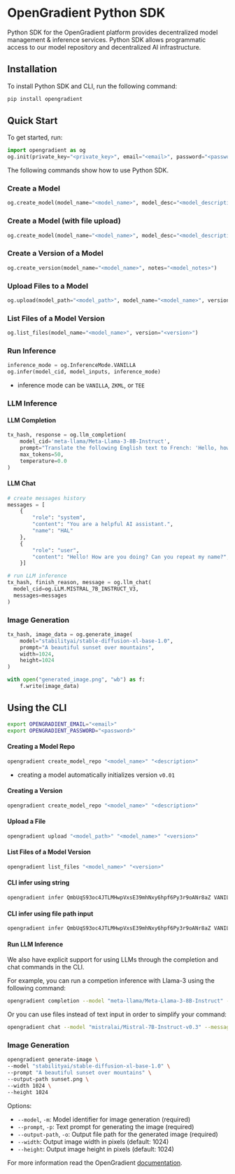 # OpenGradient Python SDK
Python SDK for the OpenGradient platform provides decentralized model management & inference services. Python SDK allows programmatic access to our model repository and decentralized AI infrastructure. 

## Installation

To install Python SDK and CLI, run the following command:
```python
pip install opengradient
```

## Quick Start

To get started, run:

```python
import opengradient as og
og.init(private_key="<private_key>", email="<email>", password="<password>")
```

The following commands show how to use Python SDK.

### Create a Model
```python
og.create_model(model_name="<model_name>", model_desc="<model_description>")
```

### Create a Model (with file upload)
```python
og.create_model(model_name="<model_name>", model_desc="<model_description>", model_path="<model_path>")
```

### Create a Version of a Model
```python
og.create_version(model_name="<model_name>", notes="<model_notes>")
```

### Upload Files to a Model
```python
og.upload(model_path="<model_path>", model_name="<model_name>", version="<version>")
```

### List Files of a Model Version
```python
og.list_files(model_name="<model_name>", version="<version>")
```

### Run Inference
```python
inference_mode = og.InferenceMode.VANILLA
og.infer(model_cid, model_inputs, inference_mode)
```
 - inference mode can be `VANILLA`, `ZKML`, or `TEE`

### LLM Inference
#### LLM Completion
```python
tx_hash, response = og.llm_completion(
    model_cid='meta-llama/Meta-Llama-3-8B-Instruct',
    prompt="Translate the following English text to French: 'Hello, how are you?'",
    max_tokens=50,
    temperature=0.0
)
``` 

#### LLM Chat
```python
# create messages history
messages = [
    {
        "role": "system",
        "content": "You are a helpful AI assistant.",
        "name": "HAL"
    },
    {
        "role": "user",
        "content": "Hello! How are you doing? Can you repeat my name?",
    }]

# run LLM inference
tx_hash, finish_reason, message = og.llm_chat(
  model_cid=og.LLM.MISTRAL_7B_INSTRUCT_V3,
  messages=messages
)
```

### Image Generation
```python
tx_hash, image_data = og.generate_image(
    model="stabilityai/stable-diffusion-xl-base-1.0",
    prompt="A beautiful sunset over mountains",
    width=1024,
    height=1024
)

with open("generated_image.png", "wb") as f:
    f.write(image_data)
```

## Using the CLI

```bash
export OPENGRADIENT_EMAIL="<email>"
export OPENGRADIENT_PASSWORD="<password>"
```

#### Creating a Model Repo
```bash
opengradient create_model_repo "<model_name>" "<description>" 
```
- creating a model automatically initializes version `v0.01`

#### Creating a Version
```bash
opengradient create_model_repo "<model_name>" "<description>" 
```

#### Upload a File
```bash
opengradient upload "<model_path>" "<model_name>" "<version>" 
```

#### List Files of a Model Version
```bash
opengradient list_files "<model_name>" "<version>"
```

####  CLI infer using string 
```bash
opengradient infer QmbUqS93oc4JTLMHwpVxsE39mhNxy6hpf6Py3r9oANr8aZ VANILLA '{"num_input1":[1.0, 2.0, 3.0], "num_input2":10, "str_input1":["hello", "ONNX"], "str_input2":" world"}'
```

#### CLI infer using file path input
```bash
opengradient infer QmbUqS93oc4JTLMHwpVxsE39mhNxy6hpf6Py3r9oANr8aZ VANILLA --input_file input.json
```

#### Run LLM Inference
We also have explicit support for using LLMs through the completion and chat commands in the CLI.

For example, you can run a competion inference with Llama-3 using the following command:

``` bash
opengradient completion --model "meta-llama/Meta-Llama-3-8B-Instruct" --prompt "hello who are you?" --max-tokens 50
```

Or you can use files instead of text input in order to simplify your command:

```bash
opengradient chat --model "mistralai/Mistral-7B-Instruct-v0.3" --messages-file messages.json --tools-file tools.json --max-tokens 200
```

### Image Generation
```bash
opengradient generate-image \
--model "stabilityai/stable-diffusion-xl-base-1.0" \
--prompt "A beautiful sunset over mountains" \
--output-path sunset.png \
--width 1024 \
--height 1024
```

Options:
- `--model`, `-m`: Model identifier for image generation (required)
- `--prompt`, `-p`: Text prompt for generating the image (required)  
- `--output-path`, `-o`: Output file path for the generated image (required)
- `--width`: Output image width in pixels (default: 1024)
- `--height`: Output image height in pixels (default: 1024)

For more information read the OpenGradient [documentation](https://docs.opengradient.ai/).
